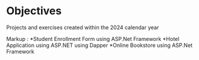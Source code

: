 # Objectives

Projects and exercises created within the 2024 calendar year

Markup : 	*Student Enrollment Form using ASP.Net Framework
			*Hotel Application using ASP.NET using Dapper
			*Online Bookstore using ASP.Net Framework